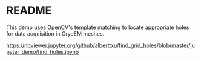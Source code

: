 # README
This demo uses OpenCV's template matching to locate appropriate holes for data acquisition in CryoEM meshes.

https://nbviewer.jupyter.org/github/alberttxu/find_grid_holes/blob/master/jupyter_demo/find_holes.ipynb
